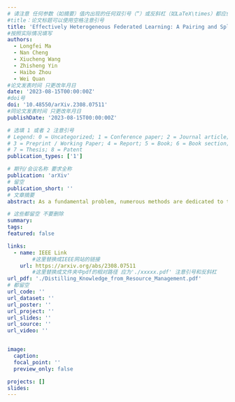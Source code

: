 ```yaml
---
# 请注意 任何参数（如摘要）值内出现的任何双引号（“）或反斜杠（如LaTeX\times）都应使用反斜杠（\）进行转义。例如，符号“和LaTeX text\times分别变为\”和\\times。有关详细信息，请参阅YAML或TOML文档。
#title：论文标题可以使用空格注意引号
title: 'Effectively Heterogeneous Federated Learning: A Pairing and Split Learning Based Approach'
#按照实际情况填写
authors:
  - Longfei Ma
  - Nan Cheng
  - Xiucheng Wang
  - Zhisheng Yin
  - Haibo Zhou
  - Wei Quan
#论文发表时间 只更改年月日
date: '2023-08-15T00:00:00Z'
#doi号
doi: '10.48550/arXiv.2308.07511'
#同论文发表时间 只更改年月日
publishDate: '2023-08-15T00:00:00Z'

# 选填 1 或者 2 注意引号
# Legend: 0 = Uncategorized; 1 = Conference paper; 2 = Journal article;
# 3 = Preprint / Working Paper; 4 = Report; 5 = Book; 6 = Book section;
# 7 = Thesis; 8 = Patent
publication_types: ['1']

# 期刊/会议名称 要求全称
publication: 'arXiv'
# 留空
publication_short: ''
# 文章摘要
abstract: As a fundamental problem, numerous methods are dedicated to the optimization of signal-to-interference-plus-noise ratio (SINR), in a multi-user setting. Although traditional model-based optimization methods achieve strong performance, the high complexity raises the research of neural network (NN) based approaches to trade-off the performance and complexity. To fully leverage the high performance of traditional model-based methods and the low complexity of the NN-based method, a knowledge distillation (KD) based algorithm distillation (AD) method is proposed in this paper to improve the performance and convergence speed of the NN-based method, where traditional SINR optimization methods are employed as ``teachers" to assist the training of NNs, which are ``students", thus enhancing the performance of unsupervised and reinforcement learning techniques. This approach aims to alleviate common issues encountered in each of these training paradigms, including the infeasibility of obtaining optimal solutions as labels and overfitting in supervised learning, ensuring higher convergence performance in unsupervised learning, and improving training efficiency in reinforcement learning. Simulation results demonstrate the enhanced performance of the proposed AD-based methods compared to traditional learning methods. Remarkably, this research paves the way for the integration of traditional optimization insights and emerging NN techniques in wireless communication system optimization.

# 这些都留空 不要删除
summary:  
tags:
featured: false

links:
  - name: IEEE Link
        #这里替换成IEEE网站的链接
    url: https://arxiv.org/abs/2308.07511
        #这里替换成文件夹中pdf的相对路径 应为'./xxxxx.pdf' 注意引号和反斜杠
url_pdf: './Distilling_Knowledge_from_Resource_Management.pdf'
# 都留空
url_code: ''
url_dataset: ''
url_poster: ''
url_project: ''
url_slides: ''
url_source: ''
url_video: ''


image:
  caption: 
  focal_point: ''
  preview_only: false

projects: []
slides:
---
```

